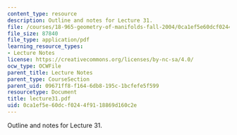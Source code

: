 ```yaml
---
content_type: resource
description: Outline and notes for Lecture 31.
file: /courses/18-965-geometry-of-manifolds-fall-2004/0ca1ef5e60dcf0244f9118869d160c2e_lecture31.pdf
file_size: 87840
file_type: application/pdf
learning_resource_types:
- Lecture Notes
license: https://creativecommons.org/licenses/by-nc-sa/4.0/
ocw_type: OCWFile
parent_title: Lecture Notes
parent_type: CourseSection
parent_uid: 09671ff8-f164-6db8-195c-1bcfefe5f599
resourcetype: Document
title: lecture31.pdf
uid: 0ca1ef5e-60dc-f024-4f91-18869d160c2e
---
```

Outline and notes for Lecture 31.